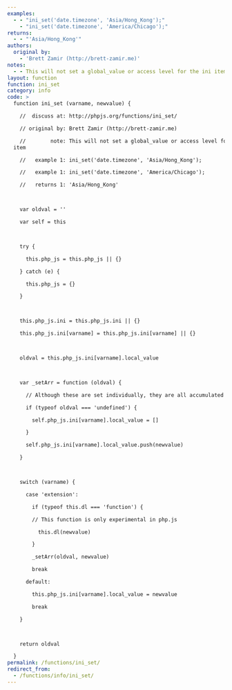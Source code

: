 ```yaml
---
examples:
  - - "ini_set('date.timezone', 'Asia/Hong_Kong');"
    - "ini_set('date.timezone', 'America/Chicago');"
returns:
  - - "'Asia/Hong_Kong'"
authors:
  original by:
    - 'Brett Zamir (http://brett-zamir.me)'
notes:
  - - This will not set a global_value or access level for the ini item
layout: function
function: ini_set
category: info
code: >
  function ini_set (varname, newvalue) {

    //  discuss at: http://phpjs.org/functions/ini_set/

    // original by: Brett Zamir (http://brett-zamir.me)

    //        note: This will not set a global_value or access level for the ini
  item

    //   example 1: ini_set('date.timezone', 'Asia/Hong_Kong');

    //   example 1: ini_set('date.timezone', 'America/Chicago');

    //   returns 1: 'Asia/Hong_Kong'



    var oldval = ''

    var self = this



    try {

      this.php_js = this.php_js || {}

    } catch (e) {

      this.php_js = {}

    }



    this.php_js.ini = this.php_js.ini || {}

    this.php_js.ini[varname] = this.php_js.ini[varname] || {}



    oldval = this.php_js.ini[varname].local_value



    var _setArr = function (oldval) {

      // Although these are set individually, they are all accumulated

      if (typeof oldval === 'undefined') {

        self.php_js.ini[varname].local_value = []

      }

      self.php_js.ini[varname].local_value.push(newvalue)

    }



    switch (varname) {

      case 'extension':

        if (typeof this.dl === 'function') {

        // This function is only experimental in php.js

          this.dl(newvalue)

        }

        _setArr(oldval, newvalue)

        break

      default:

        this.php_js.ini[varname].local_value = newvalue

        break

    }



    return oldval

  }
permalink: /functions/ini_set/
redirect_from:
  - /functions/info/ini_set/
---
```


<!-- WARNING! This file is auto generated by `npm run web:inject`, do not edit by hand -->
